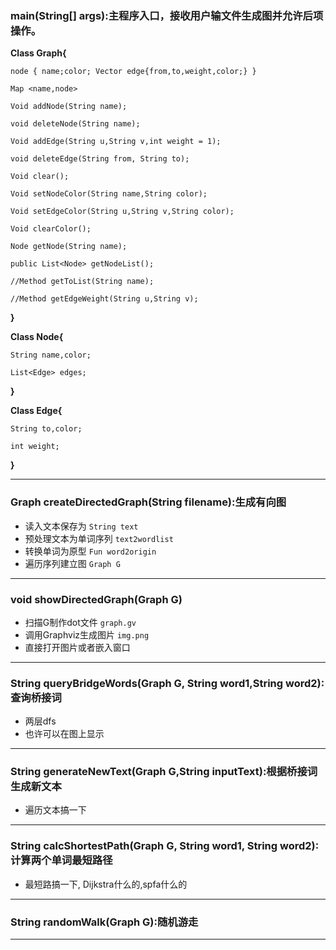 ﻿### main(String[] args):主程序入口，接收用户输文件生成图并允许后项操作。

**Class Graph{**

	node { name;color; Vector edge{from,to,weight,color;} }
	
	Map <name,node>
	
	Void addNode(String name);
	
	void deleteNode(String name);
	
	Void addEdge(String u,String v,int weight = 1);
	
	void deleteEdge(String from, String to);
	
	Void clear();
	
	Void setNodeColor(String name,String color);
	
	Void setEdgeColor(String u,String v,String color);
	
	Void clearColor();
	
	Node getNode(String name);
	
	public List<Node> getNodeList();
	
	//Method getToList(String name);
	
	//Method getEdgeWeight(String u,String v);
	
**}**

**Class Node{**

	String name,color;
	
	List<Edge> edges;
	
**}**

**Class Edge{**

	String to,color;
	
	int weight;

**}**

---

### Graph createDirectedGraph(String filename):生成有向图

* 读入文本保存为 `String text`
* 预处理文本为单词序列 `text2wordlist`
* 转换单词为原型 `Fun word2origin`
* 遍历序列建立图 `Graph G`
---

### void showDirectedGraph(Graph G)

* 扫描G制作dot文件 `graph.gv`
* 调用Graphviz生成图片 `img.png`
* 直接打开图片或者嵌入窗口
---

### String queryBridgeWords(Graph G, String word1,String word2):查询桥接词

* 两层dfs
* 也许可以在图上显示
---

### String generateNewText(Graph G,String inputText):根据桥接词生成新文本

* 遍历文本搞一下
---

### String calcShortestPath(Graph G, String word1, String word2):计算两个单词最短路径

* 最短路搞一下, Dijkstra什么的,spfa什么的
---

### String randomWalk(Graph G):随机游走
---
